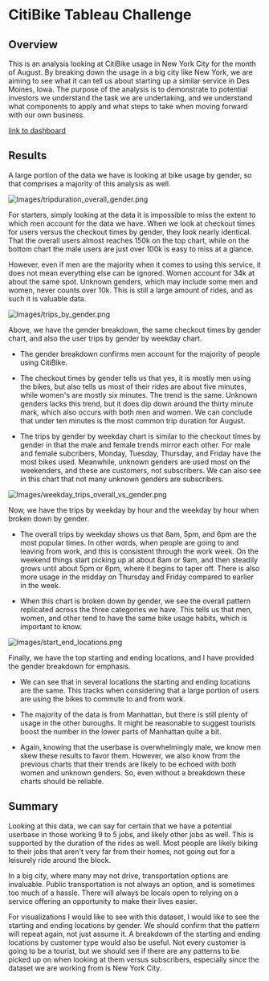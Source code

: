 # CitiBike Tableau Challenge

## Overview
This is an analysis looking at CitiBike usage in New York City for the month of August. By breaking down the usage in a big city like New York, we are aiming to see what it can tell us about starting up a similar service in Des Moines, Iowa. The purpose of the analysis is to demonstrate to potential investors we understand the task we are undertaking, and we understand what components to apply and what steps to take when moving forward with our own business.

[link to dashboard](https://public.tableau.com/app/profile/rose8042/viz/citibike_challenge_16627864254690/BikeUsage?publish=yes)

## Results
A large portion of the data we have is looking at bike usage by gender, so that comprises a majority of this analysis as well. 

![Images/tripduration_overall_gender.png](Images/tripduration_overall_gender.png)

For starters, simply looking at the data it is impossible to miss the extent to which men account for the data we have. When we look at checkout times for users versus the checkout times by gender, they look nearly identical. That the overall users almost reaches 150k on the top chart, while on the bottom chart the male users are just over 100k is easy to miss at a glance.

However, even if men are the majority when it comes to using this service, it does not mean everything else can be ignored. Women account for 34k at about the same spot. Unknown genders, which may include some men and women, never counts over 10k. This is still a large amount of rides, and as such it is valuable data.

![Images/trips_by_gender.png](Images/trips_by_gender.png)

Above, we have the gender breakdown, the same checkout times by gender chart, and also the user trips by gender by weekday chart.

- The gender breakdown confirms men account for the majority of people using CitiBike.

- The checkout times by gender tells us that yes, it is mostly men using the bikes, but also tells us most of their rides are about five minutes, while women's are mostly six minutes. The trend is the same. Unknown genders lacks this trend, but it does dip down around the thirty minute mark, which also occurs with both men and women. We can conclude that under ten minutes is the most common trip duration for August.

- The trips by gender by weekday chart is similar to the checkout times by gender in that the male and female trends mirror each other. For male and female subcribers, Monday, Tuesday, Thursday, and Friday have the most bikes used. Meanwhile, unknown genders are used most on the weekenders, and these are customers, not subscribers. We can also see in this chart that not many unknown genders are subscribers.

![Images/weekday_trips_overall_vs_gender.png](Images/weekday_trips_overall_vs_gender.png)

Now, we have the trips by weekday by hour and the weekday by hour when broken down by gender.
 - The overall trips by weekday shows us that 8am, 5pm, and 6pm are the most popular times. In other words, when people are going to and leaving from work, and this is consistent through the work week. On the weekend things start picking up at about 8am or 9am, and then steadily grows until about 5pm or 6pm, where it begins to taper off. There is also more usage in the midday on Thursday and Friday compared to earlier in the week.
 
 - When this chart is broken down by gender, we see the overall pattern replicated across the three categories we have. This tells us that men, women, and other tend to have the same bike usage habits, which is important to know.

![Images/start_end_locations.png](Images/start_end_locations.png)

Finally, we have the top starting and ending locations, and I have provided the gender breakdown for emphasis.
- We can see that in several locations the starting and ending locations are the same. This tracks when considering that a large portion of users are using the bikes to commute to and from work.

- The majority of the data is from Manhattan, but there is still plenty of
usage in the other buroughs. It might be reasonable to suggest tourists boost the number in the lower parts of Manhattan quite a bit.

- Again, knowing that the userbase is overwhelmingly male, we know men skew these results to favor them. However, we also know from the previous charts that their trends are likely to be echoed with both women and unknown genders. So, even without a breakdown these charts should be reliable.

## Summary
Looking at this data, we can say for certain that we have a potential userbase in those working 9 to 5 jobs, and likely other jobs as well. This is supported by the duration of the rides as well. Most people are likely biking to their jobs that aren't very far from their homes, not going out for a leisurely ride around the block.

In a big city, where many may not drive, transportation options are invaluable. Public transportation is not always an option, and is sometimes too much of a hassle. There will always be locals open to relying on a service offering an opportunity to make their lives easier.

For visualizations I would like to see with this dataset, I would like to see the starting and ending locations by gender. We should confirm that the pattern will repeat again, not just assume it. A breakdown of the starting and ending locations by customer type would also be useful. Not every customer is going to be a tourist, but we should see if there are any patterns to be picked up on when looking at them versus subscribers, especially since the dataset we are working from is New York City.
